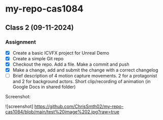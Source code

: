 # my-repo-cas1084
## Class 2 (09-11-2024)

### Assignment
- [x] Create a basic ICVFX project for Unreal Demo
- [x] Create a simple Git repo
- [x] Checkout the repo. Add a file. Make a commit and push
- [x] Make a change, add and submit the change with a correct changelog
- [ ] Brief description of 4 motion capture movements. 2 for a protagonist and 2 for background actors. Short clip/recording of animation (in Google Docs in shared folder)

Screenshot:

![screenshot] https://github.com/ChrisSmth02/my-repo-cas1084/blob/main/test%20image%202.jpg?raw=true

